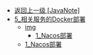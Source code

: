 - [返回上一级 [JavaNote]](page/后端/JavaNote/)
- [5_相关服务的Docker部署](page/后端/JavaNote/5_相关服务的Docker部署/)
  - [img](page/后端/JavaNote/5_相关服务的Docker部署/img/)
    - [1_Nacos部署](page/后端/JavaNote/5_相关服务的Docker部署/img/1_Nacos部署/)
  - [1_Nacos部署](page/后端/JavaNote/5_相关服务的Docker部署/1_Nacos部署.md)
